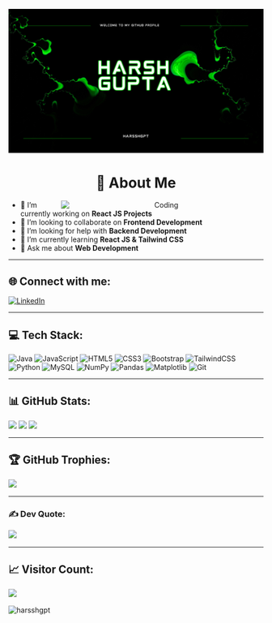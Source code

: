 <!-- Banner -->
![MasterHead](https://github.com/harsshgpt/harsshgpt/blob/main/Blue%20and%20White%20Modern%20Videographic%20Music%20YouTube%20Channel%20Art.png)

<!-- About Me with Coding GIF -->
<div align="center">
  <h1>💫 About Me</h1>
</div>

<div align="center">
  <img align="right" src="https://media.giphy.com/media/v1.Y2lkPTc5MGI3NjExM3V4dWVzeXY2N2g4cHJwMzBuNzJxcWV6bjlmY3l1dmY5a2V6M2J2eiZlcD12MV9naWZzX3NlYXJjaCZjdD1n/VTtANKl0beDFQRLDTh/giphy.gif" alt="Coding" width="400"/>
</div>

- 🔭 I’m currently working on **React JS Projects**  
- 👯 I’m looking to collaborate on **Frontend Development**  
- 🤝 I’m looking for help with **Backend Development**  
- 🌱 I’m currently learning **React JS & Tailwind CSS**  
- 💬 Ask me about **Web Development**  

---


## 🌐 Connect with me:
[![LinkedIn](https://img.shields.io/badge/LinkedIn-%230077B5.svg?style=for-the-badge&logo=linkedin&logoColor=white)](https://www.linkedin.com/in/harsshgpt/)  

---

## 💻 Tech Stack:
![Java](https://img.shields.io/badge/Java-%23ED8B00.svg?style=for-the-badge&logo=openjdk&logoColor=white)
![JavaScript](https://img.shields.io/badge/JavaScript-%23323330.svg?style=for-the-badge&logo=javascript&logoColor=%23F7DF1E)
![HTML5](https://img.shields.io/badge/HTML5-%23E34F26.svg?style=for-the-badge&logo=html5&logoColor=white)
![CSS3](https://img.shields.io/badge/CSS3-%231572B6.svg?style=for-the-badge&logo=css3&logoColor=white)
![Bootstrap](https://img.shields.io/badge/Bootstrap-%238511FA.svg?style=for-the-badge&logo=bootstrap&logoColor=white)
![TailwindCSS](https://img.shields.io/badge/TailwindCSS-%2338B2AC.svg?style=for-the-badge&logo=tailwind-css&logoColor=white)
![Python](https://img.shields.io/badge/Python-3670A0?style=for-the-badge&logo=python&logoColor=ffdd54)
![MySQL](https://img.shields.io/badge/MySQL-%2300000f.svg?style=for-the-badge&logo=mysql&logoColor=white)
![NumPy](https://img.shields.io/badge/NumPy-%23013243.svg?style=for-the-badge&logo=numpy&logoColor=white)
![Pandas](https://img.shields.io/badge/Pandas-%23150458.svg?style=for-the-badge&logo=pandas&logoColor=white)
![Matplotlib](https://img.shields.io/badge/Matplotlib-%23ffffff.svg?style=for-the-badge&logo=Matplotlib&logoColor=black)
![Git](https://img.shields.io/badge/Git-fc6d26?style=for-the-badge&logo=git&logoColor=white)

---

## 📊 GitHub Stats:
![](https://github-readme-stats.vercel.app/api?username=harsshgpt&theme=tokyonight&hide_border=false&include_all_commits=true&count_private=true)
![](https://github-readme-streak-stats.herokuapp.com/?user=harsshgpt&theme=tokyonight&hide_border=false)
![](https://github-readme-stats.vercel.app/api/top-langs/?username=harsshgpt&theme=tokyonight&hide_border=false&layout=compact)

---

## 🏆 GitHub Trophies:
![](https://github-profile-trophy.vercel.app/?username=harsshgpt&theme=radical&no-frame=false&no-bg=true&margin-w=4)

---

### ✍️ Dev Quote:
![](https://quotes-github-readme.vercel.app/api?type=horizontal&theme=tokyonight)

---

## 📈 Visitor Count:
[![](https://visitcount.itsvg.in/api?id=harsshgpt&icon=0&color=1)](https://visitcount.itsvg.in)
<p align="left"><img src="https://komarev.com/ghpvc/?username=harsshgpt&label=Profile%20views&color=0e75b6&style=flat" alt="harsshgpt" /></p>

<!-- Footer -->
<!-- Proudly created with GPRM ( https://gprm.itsvg.in ) -->

